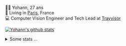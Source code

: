 <p>
  👨🏻 <bold>Yohann</bold>, 27 ans<br/>
  💼 Living in <a href="https://www.google.com/maps?q=paris">Paris</a>, France<br/>
  💻 Computer Vision Engineer and Tech Lead at <a href="https://trayvisor.com/">Trayvisor</a><br/>
</p>

<a href="https://github.com/anuraghazra/github-readme-stats"><img align="center" src="https://github-readme-stats-go94hl40s-yohann84l.vercel.app//api?username=yohann84L&show_icons=true&include_all_commits=true" alt="Yohann's github stats" /> </a>


<details>
  <summary>Some stats ...</summary><br/>
  

<!--START_SECTION:waka-->
![Code Time](http://img.shields.io/badge/Code%20Time-741%20hrs%2036%20mins-blue)

![Profile Views](http://img.shields.io/badge/Profile%20Views-0-blue)

**🐱 My GitHub Data** 

> 📦 440.6 kB Used in GitHub's Storage 
 > 
> 🏆 567 Contributions in the Year 2023
 > 
> 🚫 Not Opted to Hire
 > 
> 📜 24 Public Repositories 
 > 
> 🔑 21 Private Repositories 
 > 
**I'm an Early 🐤** 

```text
🌞 Morning                11654 commits       ████████░░░░░░░░░░░░░░░░░   30.78 % 
🌆 Daytime                21632 commits       ██████████████░░░░░░░░░░░   57.14 % 
🌃 Evening                4411 commits        ███░░░░░░░░░░░░░░░░░░░░░░   11.65 % 
🌙 Night                  160 commits         ░░░░░░░░░░░░░░░░░░░░░░░░░   00.42 % 
```
📅 **I'm Most Productive on Wednesday** 

```text
Monday                   7210 commits        █████░░░░░░░░░░░░░░░░░░░░   19.05 % 
Tuesday                  6985 commits        █████░░░░░░░░░░░░░░░░░░░░   18.45 % 
Wednesday                8405 commits        ██████░░░░░░░░░░░░░░░░░░░   22.20 % 
Thursday                 8091 commits        █████░░░░░░░░░░░░░░░░░░░░   21.37 % 
Friday                   6722 commits        ████░░░░░░░░░░░░░░░░░░░░░   17.76 % 
Saturday                 149 commits         ░░░░░░░░░░░░░░░░░░░░░░░░░   00.39 % 
Sunday                   295 commits         ░░░░░░░░░░░░░░░░░░░░░░░░░   00.78 % 
```


📊 **This Week I Spent My Time On** 

```text
🕑︎ Time Zone: Europe/Paris

💬 Programming Languages: 
JavaScript               6 hrs 22 mins       ████████████░░░░░░░░░░░░░   47.94 % 
Python                   6 hrs 5 mins        ███████████░░░░░░░░░░░░░░   45.89 % 
SQL                      33 mins             █░░░░░░░░░░░░░░░░░░░░░░░░   04.26 % 
Jupyter                  4 mins              ░░░░░░░░░░░░░░░░░░░░░░░░░   00.52 % 
TypeScript               3 mins              ░░░░░░░░░░░░░░░░░░░░░░░░░   00.42 % 

🔥 Editors: 
WebStorm                 6 hrs 25 mins       ████████████░░░░░░░░░░░░░   48.38 % 
PyCharm                  6 hrs 23 mins       ████████████░░░░░░░░░░░░░   48.12 % 
VS Code                  27 mins             █░░░░░░░░░░░░░░░░░░░░░░░░   03.50 % 

💻 Operating System: 
Mac                      13 hrs 17 mins      █████████████████████████   100.00 % 
```

**I Mostly Code in Python** 

```text
Python                   20 repos            ████████████░░░░░░░░░░░░░   50.00 % 
Jupyter Notebook         4 repos             ██░░░░░░░░░░░░░░░░░░░░░░░   10.00 % 
HTML                     2 repos             █░░░░░░░░░░░░░░░░░░░░░░░░   05.00 % 
JavaScript               2 repos             █░░░░░░░░░░░░░░░░░░░░░░░░   05.00 % 
Shell                    1 repo              █░░░░░░░░░░░░░░░░░░░░░░░░   02.50 % 
```




 Last Updated on 25/08/2023 00:27:00 UTC
<!--END_SECTION:waka-->
